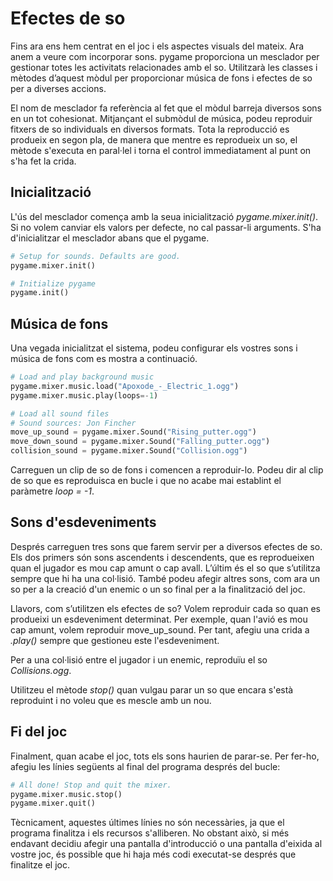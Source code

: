 # Efectes de so
Fins ara ens hem centrat en el joc i els aspectes visuals del mateix. Ara anem a veure com incorporar sons. pygame proporciona un mesclador per gestionar totes les activitats relacionades amb el so. Utilitzarà les classes i mètodes d’aquest mòdul per proporcionar música de fons i efectes de so per a diverses accions.

El nom de mesclador fa referència al fet que el mòdul barreja diversos sons en un tot cohesionat. Mitjançant el submòdul de música, podeu reproduir fitxers de so individuals en diversos formats. Tota la reproducció es produeix en segon pla, de manera que mentre es reprodueix un so, el mètode s'executa en paral·lel i torna el control immediatament al punt on s'ha fet la crida.

## Inicialització
L'ús del mesclador comença amb la seua inicialització *pygame.mixer.init()*. Si no volem canviar els valors per defecte, no cal passar-li arguments. S'ha d'inicialitzar el mesclador abans que el pygame.

```py
# Setup for sounds. Defaults are good.
pygame.mixer.init()

# Initialize pygame
pygame.init()
```

## Música de fons
Una vegada inicialitzat el sistema, podeu configurar els vostres sons i música de fons com es mostra a continuació.

```py
# Load and play background music
pygame.mixer.music.load("Apoxode_-_Electric_1.ogg")
pygame.mixer.music.play(loops=-1)

# Load all sound files
# Sound sources: Jon Fincher
move_up_sound = pygame.mixer.Sound("Rising_putter.ogg")
move_down_sound = pygame.mixer.Sound("Falling_putter.ogg")
collision_sound = pygame.mixer.Sound("Collision.ogg")
```

Carreguen un clip de so de fons i comencen a reproduir-lo. Podeu dir al clip de so que es reproduisca en bucle i que no acabe mai establint el paràmetre *loop = -1*.

## Sons d'esdeveniments
Després carreguen tres sons que farem servir per a diversos efectes de so. Els dos primers són sons ascendents i descendents, que es reprodueixen quan el jugador es mou cap amunt o cap avall. L’últim és el so que s’utilitza sempre que hi ha una col·lisió. També podeu afegir altres sons, com ara un so per a la creació d'un enemic o un so final per a la finalització del joc.

Llavors, com s’utilitzen els efectes de so? Volem reproduir cada so quan es produeixi un esdeveniment determinat. Per exemple, quan l'avió es mou cap amunt, volem reproduir move_up_sound. Per tant, afegiu una crida a *.play()* sempre que gestioneu este l'esdeveniment.

Per a una col·lisió entre el jugador i un enemic, reproduïu el so *Collisions.ogg*.

Utilitzeu el mètode *stop()* quan vulgau parar un so que encara s'està reproduint i no voleu que es mescle amb un nou.

## Fi del joc
Finalment, quan acabe el joc, tots els sons haurien de parar-se. Per fer-ho, afegiu les línies següents al final del programa després del bucle:

```py
# All done! Stop and quit the mixer.
pygame.mixer.music.stop()
pygame.mixer.quit()
```

Tècnicament, aquestes últimes línies no són necessàries, ja que el programa finalitza i els recursos s'alliberen. No obstant això, si més endavant decidiu afegir una pantalla d'introducció o una pantalla d'eixida al vostre joc, és possible que hi haja més codi executat-se després que finalitze el joc.
